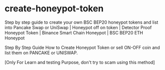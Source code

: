 # create-honeypot-token
Step by step guide to create your own BSC BEP20 honeypot tokens and list into Pancake Swap or UniSwap | Honeypot off on token | Detector Proof Honeypot Token | Binance Smart Chain Honeypot | BSC BEP20 ETH Honeypot

Step By Step Guide How to Create Honeypot Token or sell ON-OFF coin and list them on PANCAKE or UNISWAP.

[Only For Learn and testing Purpose, don't try to scam using this method]
